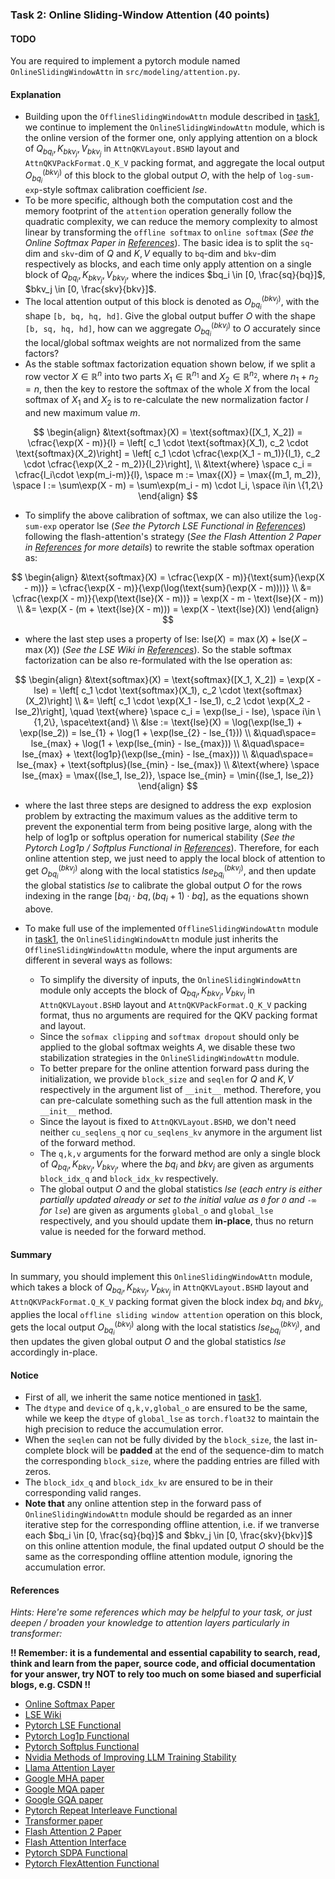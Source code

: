 ### Task 2: Online Sliding-Window Attention (40 points)

#### TODO

You are required to implement a pytorch module named `OnlineSlidingWindowAttn` in `src/modeling/attention.py`.


#### Explanation

* Building upon the `OfflineSlidingWindowAttn` module described in [task1](./task1.md), we continue to implement the `OnlineSlidingWindowAttn` module, which is the online version of the former one, only applying attention on a block of $Q_{bq_i},K_{bkv_j},V_{bkv_j}$ in `AttnQKVLayout.BSHD` layout and `AttnQKVPackFormat.Q_K_V` packing format, and aggregate the local output $O_{bq_i}^{(bkv_j)}$ of this block to the global output $O$, with the help of `log-sum-exp`-style softmax calibration coefficient $lse$.
* To be more specific, although both the computation cost and the memory footprint of the `attention` operation generally follow the quadratic complexity, we can reduce the memory complexity to almost linear by transforming the `offline softmax` to `online softmax` (*See the Online Softmax Paper in [References](#references)*). The basic idea is to split the `sq`-dim and `skv`-dim of $Q$ and $K,V$ equally to `bq`-dim and `bkv`-dim respectively as blocks, and each time only apply attention on a single block of $Q_{bq_i},K_{bkv_j},V_{bkv_j}$, where the indices $bq_i \in [0, \frac{sq}{bq}]$, $bkv_j \in [0, \frac{skv}{bkv}]$. 
* The local attention output of this block is denoted as $O_{bq_i}^{(bkv_j)}$, with the shape `[b, bq, hq, hd]`. Give the global output buffer $O$ with the shape `[b, sq, hq, hd]`, how can we aggregate $O_{bq_i}^{(bkv_j)}$ to $O$ accurately since the local/global softmax weights are not normalized from the same factors?
* As the stable softmax factorization equation shown below, if we split a row vector $X \in \mathbb{R}^{n}$ into two parts $X_1 \in \mathbb{R}^{n_1}$ and $X_2 \in \mathbb{R}^{n_2}$, where $n_1 + n_2 = n$, then the key to restore the softmax of the whole $X$ from the local softmax of $X_1$ and $X_2$ is to re-calculate the new normalization factor $l$ and new maximum value $m$.

$$
\begin{align}
&\text{softmax}(X) = \text{softmax}([X_1, X_2]) = \cfrac{\exp(X - m)}{l} = \left[ c_1 \cdot \text{softmax}(X_1), c_2 \cdot \text{softmax}(X_2)\right] = \left[ c_1 \cdot \cfrac{\exp(X_1 - m_1)}{l_1}, c_2 \cdot \cfrac{\exp(X_2 - m_2)}{l_2}\right], \\
&\text{where} \space c_i = \cfrac{l_i\cdot \exp(m_i-m)}{l}, \space m := \max{(X)} = \max{(m_1, m_2)}, \space l := \sum\exp(X - m) = \sum\exp(m_i - m) \cdot l_i, \space i\in \{1,2\}
\end{align}
$$

* To simplify the above calibration of softmax, we can also utilize the `log-sum-exp` operator $\text{lse}$ (*See the Pytorch LSE Functional in [References](#references)*) following the flash-attention's strategy (*See the Flash Attention 2 Paper in [References](#references) for more details*) to rewrite the stable softmax operation as:

$$
\begin{align}
&\text{softmax}(X) = \cfrac{\exp(X - m)}{\text{sum}(\exp(X - m))} = \cfrac{\exp(X - m)}{\exp(\log(\text{sum}(\exp(X - m))))} \\
&= \cfrac{\exp(X - m)}{\exp(\text{lse}(X - m))} = \exp(X - m - \text{lse}(X - m)) \\
&= \exp(X - (m + \text{lse}(X - m))) = \exp(X - \text{lse}(X))
\end{align}
$$

* where the last step uses a property of $\text{lse}$: $\text{lse}(X) = \max{(X)} + \text{lse}(X - \max{(X)})$ (*See the LSE Wiki in [References](#references)*). So the stable softmax factorization can be also re-formulated with the $\text{lse}$ operation as:

$$
\begin{align}
&\text{softmax}(X) = \text{softmax}([X_1, X_2]) = \exp(X - lse) = \left[ c_1 \cdot \text{softmax}(X_1), c_2 \cdot \text{softmax}(X_2)\right] \\
&= \left[ c_1 \cdot \exp(X_1 - lse_1), c_2 \cdot \exp(X_2 - lse_2)\right], \quad \text{where} \space c_i = \exp(lse_i - lse), \space i\in \{1,2\}, \space\text{and} \\
&lse := \text{lse}(X) = \log(\exp(lse_1) + \exp(lse_2)) = lse_{1} + \log(1 + \exp(lse_{2} - lse_{1})) \\
&\quad\space= lse_{max} + \log(1 + \exp(lse_{min} - lse_{max})) \\
&\quad\space= lse_{max} + \text{log1p}(\exp(lse_{min} - lse_{max})) \\
&\quad\space= lse_{max} + \text{softplus}(lse_{min} - lse_{max}) \\
&\text{where} \space lse_{max} = \max{(lse_1, lse_2)}, \space lse_{min} = \min{(lse_1, lse_2)}
\end{align}
$$

* where the last three steps are designed to address the $\exp$ explosion problem by extracting the maximum values as the additive term to prevent the exponential term from being positive large, along with the help of $\text{log1p}$ or $\text{softplus}$ operation for numerical stability (*See the Pytorch Log1p / Softplus Functional in [References](#references)*). Therefore, for each online attention step, we just need to apply the local block of attention to get $O_{bq_i}^{(bkv_j)}$ along with the local statistics $lse^{(bkv_j)}_{bq_i}$, and then update the global statistics $lse$ to calibrate the global output $O$ for the rows indexing in the range $[bq_i\cdot bq, (bq_i + 1)\cdot bq]$, as the equations shown above.

* To make full use of the implemented `OfflineSlidingWindowAttn` module in [task1](./task1.md), the `OnlineSlidingWindowAttn` module just inherits the `OfflineSlidingWindowAttn` module, where the input arguments are different in several ways as follows:
    * To simplify the diversity of inputs, the `OnlineSlidingWindowAttn` module only accepts the block of $Q_{bq_i},K_{bkv_j},V_{bkv_j}$ in `AttnQKVLayout.BSHD` layout and `AttnQKVPackFormat.Q_K_V` packing format, thus no arguments are required for the QKV packing format and layout.
    * Since the `sofmax clipping` and `softmax dropout` should only be applied to the global softmax weights $A$, we disable these two stabilization strategies in the `OnlineSlidingWindowAttn` module.
    * To better prepare for the online attention forward pass during the initialization, we provide `block_size` and `seqlen` for $Q$ and $K,V$ respectively in the argument list of `__init__` method. Therefore, you can pre-calculate something such as the full attention mask in the `__init__` method.
    * Since the layout is fixed to `AttnQKVLayout.BSHD`, we don't need neither `cu_seqlens_q` nor `cu_seqlens_kv` anymore in the argument list of the forward method.
    * The `q,k,v` arguments for the forward method are only a single block of $Q_{bq_i},K_{bkv_j},V_{bkv_j}$, where the $bq_i$ and $bkv_j$ are given as arguments `block_idx_q` and `block_idx_kv` respectively.
    * The global output $O$ and the global statistics $lse$ (*each entry is either partially updated already or set to the initial value as `0` for `O` and `-∞` for `lse`*) are given as arguments `global_o` and `global_lse` respectively, and you should update them **in-place**, thus no return value is needed for the forward method.


#### Summary

In summary, you should implement this `OnlineSlidingWindowAttn` module, which takes a block of $Q_{bq_i},K_{bkv_j},V_{bkv_j}$ in `AttnQKVLayout.BSHD` layout and `AttnQKVPackFormat.Q_K_V` packing format given the block index $bq_i$ and $bkv_j$, applies the local `offline sliding window attention` operation on this block, gets the local output $O_{bq_i}^{(bkv_j)}$ along with the local statistics $lse^{(bkv_j)}_{bq_i}$, and then updates the given global output $O$ and the global statistics $lse$ accordingly in-place.


#### Notice

* First of all, we inherit the same notice mentioned in [task1](./task1.md).
* The `dtype` and `device` of `q,k,v,global_o` are ensured to be the same, while we keep the `dtype` of `global_lse` as `torch.float32` to maintain the high precision to reduce the accumulation error.
* When the `seqlen` can not be fully divided by the `block_size`, the last in-complete block will be **padded** at the end of the sequence-dim to match the corresponding `block_size`, where the padding entries are filled with zeros.
* The `block_idx_q` and `block_idx_kv` are ensured to be in their corresponding valid ranges.
* **Note that** any online attention step in the forward pass of `OnlineSlidingWindowAttn` module should be regarded as an inner iterative step for the corresponding offline attention, i.e. if we tranverse each $bq_i \in [0, \frac{sq}{bq}]$ and $bkv_j \in [0, \frac{skv}{bkv}]$ on this online attention module, the final updated output $O$ should be the same as the corresponding offline attention module, ignoring the accumulation error.


#### References

*Hints: Here're some references which may be helpful to your task, or just deepen / broaden your knowledge to attention layers particularly in transformer:*

**!! Remember: it is a fundemental and essential capability to search, read, think and learn from the paper, source code, and official documentation for your answer, try NOT to rely too much on some biased and superficial blogs, e.g. CSDN !!**


* [Online Softmax Paper](https://arxiv.org/pdf/2112.05682)
* [LSE Wiki](https://en.wikipedia.org/wiki/LogSumExp)
* [Pytorch LSE Functional](https://pytorch.org/docs/stable/generated/torch.logsumexp.html#torch-logsumexp)
* [Pytorch Log1p Functional](https://pytorch.org/docs/stable/generated/torch.log1p.html#torch.log1p)
* [Pytorch Softplus Functional](https://pytorch.org/docs/stable/generated/torch.nn.functional.softplus.html#torch.nn.functional.softplus)
* [Nvidia Methods of Improving LLM Training Stability](https://arxiv.org/pdf/2410.16682)
* [Llama Attention Layer](https://github.com/huggingface/transformers/blob/main/src/transformers/models/llama/modeling_llama.py#L277)
* [Google MHA paper](https://proceedings.neurips.cc/paper_files/paper/2017/file/3f5ee243547dee91fbd053c1c4a845aa-Paper.pdf)
* [Google MQA paper](https://arxiv.org/pdf/1911.02150)
* [Google GQA paper](https://arxiv.org/pdf/2305.13245)
* [Pytorch Repeat Interleave Functional](https://pytorch.org/docs/stable/generated/torch.repeat_interleave.html#torch.repeat_interleave)
* [Transformer paper](https://proceedings.neurips.cc/paper/2017/file/3f5ee243547dee91fbd053c1c4a845aa-Paper.pdf)
* [Flash Attention 2 Paper](https://arxiv.org/pdf/2307.08691.pdf)
* [Flash Attention Interface](https://github.com/Dao-AILab/flash-attention/blob/main/flash_attn/flash_attn_interface.py)
* [Pytorch SDPA Functional](https://pytorch.org/docs/stable/generated/torch.nn.functional.scaled_dot_product_attention.html#torch.nn.functional.scaled_dot_product_attention)
* [Pytorch FlexAttention Functional](https://pytorch.org/docs/main/nn.attention.flex_attention.html#module-torch.nn.attention.flex_attention)